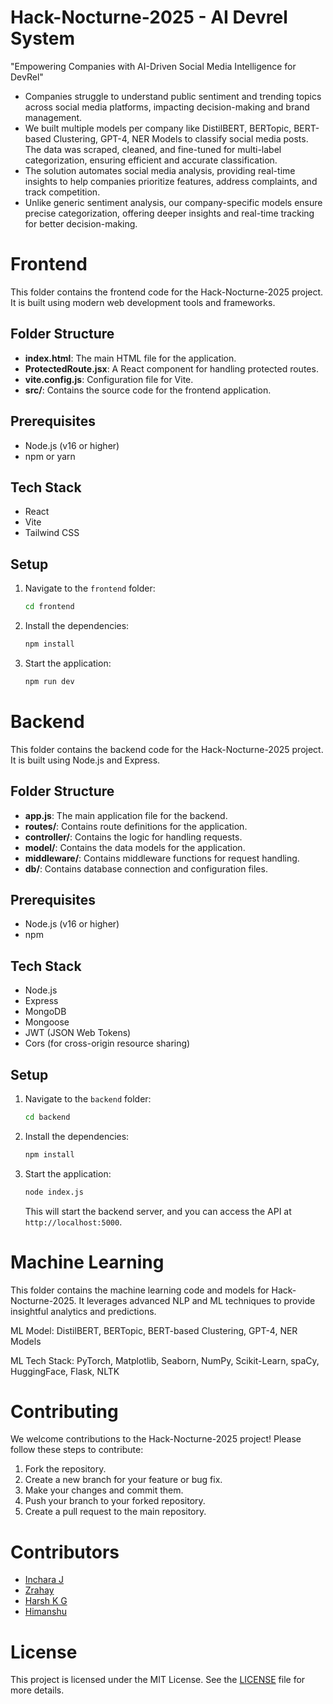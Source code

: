 # Hack-Nocturne-2025 - AI Devrel System

"Empowering Companies with AI-Driven Social Media Intelligence for DevRel"
- Companies struggle to understand public sentiment and trending topics across social media platforms, impacting decision-making and brand management.
- We built multiple models per company like DistilBERT, BERTopic, BERT-based Clustering, GPT-4, NER Models to classify social media posts. The data was scraped, cleaned, and fine-tuned for multi-label categorization, ensuring efficient and accurate classification. 
- The solution automates social media analysis, providing real-time insights to help companies prioritize features, address complaints, and track competition.
- Unlike generic sentiment analysis, our company-specific models ensure precise categorization, offering deeper insights and real-time tracking for better decision-making.

# Frontend

This folder contains the frontend code for the Hack-Nocturne-2025 project. It is built using modern web development tools and frameworks.

## Folder Structure

- **index.html**: The main HTML file for the application.
- **ProtectedRoute.jsx**: A React component for handling protected routes.
- **vite.config.js**: Configuration file for Vite.
- **src/**: Contains the source code for the frontend application.

## Prerequisites

- Node.js (v16 or higher)
- npm or yarn

## Tech Stack

- React
- Vite
- Tailwind CSS


## Setup

1. Navigate to the `frontend` folder:

   ```sh
   cd frontend
   ```

2. Install the dependencies:

   ```sh
   npm install
   ```

3. Start the application:
   ```sh
   npm run dev
   ```

# Backend

This folder contains the backend code for the Hack-Nocturne-2025 project. It is built using Node.js and Express.

## Folder Structure

- **app.js**: The main application file for the backend.
- **routes/**: Contains route definitions for the application.
- **controller/**: Contains the logic for handling requests.
- **model/**: Contains the data models for the application.
- **middleware/**: Contains middleware functions for request handling.
- **db/**: Contains database connection and configuration files.

## Prerequisites

- Node.js (v16 or higher)
- npm

## Tech Stack
 - Node.js
 - Express
 - MongoDB
 - Mongoose
 - JWT (JSON Web Tokens)
 - Cors (for cross-origin resource sharing)

## Setup

1. Navigate to the `backend` folder:

   ```sh
   cd backend
   ```

2. Install the dependencies:

   ```sh
   npm install
   ```

3. Start the application:
   ```sh
   node index.js
   ```
   This will start the backend server, and you can access the API at `http://localhost:5000`.




# Machine Learning
This folder contains the machine learning code and models for Hack-Nocturne-2025. It leverages advanced NLP and ML techniques to provide insightful analytics and predictions.

ML Model:
DistilBERT, BERTopic, BERT-based Clustering, GPT-4, NER Models

ML Tech Stack:
PyTorch, Matplotlib, Seaborn, NumPy, Scikit-Learn, spaCy, HuggingFace, Flask, NLTK

# Contributing

We welcome contributions to the Hack-Nocturne-2025 project! Please follow these steps to contribute:

1. Fork the repository.
2. Create a new branch for your feature or bug fix.
3. Make your changes and commit them.
4. Push your branch to your forked repository.
5. Create a pull request to the main repository.

# Contributors  

- [Inchara J](https://github.com/Incharajayaram)  
- [Zrahay](https://github.com/zrahay)  
- [Harsh K G](https://github.com/harshkg23)  
- [Himanshu](https://github.com/himanshu3141)  

# License

This project is licensed under the MIT License. See the [LICENSE](LICENSE) file for more details.
